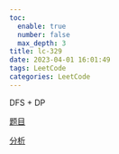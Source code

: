 ```yaml
---
toc:
  enable: true
  number: false
  max_depth: 3
title: lc-329
date: 2023-04-01 16:01:49
tags: LeetCode
categories: LeetCode
---
```


DFS + DP

[题目](https://leetcode.com/problems/longest-increasing-path-in-a-matrix/)

[分析](https://www.bilibili.com/video/BV1mW411d7q8?from=search&seid=5099018830887943293)